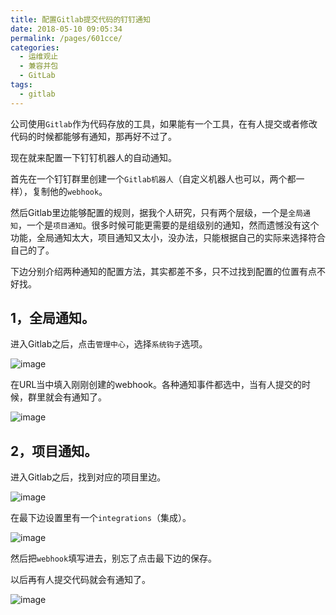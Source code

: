 ```yaml
---
title: 配置Gitlab提交代码的钉钉通知
date: 2018-05-10 09:05:34
permalink: /pages/601cce/
categories:
  - 运维观止
  - 兼容并包
  - GitLab
tags:
  - gitlab
---
```


公司使用`Gitlab`作为代码存放的工具，如果能有一个工具，在有人提交或者修改代码的时候都能够有通知，那再好不过了。

现在就来配置一下钉钉机器人的自动通知。

首先在一个钉钉群里创建一个`Gitlab机器人`（自定义机器人也可以，两个都一样），复制他的`webhook`。

然后Gitlab里边能够配置的规则，据我个人研究，只有两个层级，一个是`全局通知`，一个是`项目通知`。很多时候可能更需要的是组级别的通知，然而遗憾没有这个功能，全局通知太大，项目通知又太小，没办法，只能根据自己的实际来选择符合自己的了。

下边分别介绍两种通知的配置方法，其实都差不多，只不过找到配置的位置有点不好找。

## 1，全局通知。

进入Gitlab之后，点击`管理中心`，选择`系统钩子`选项。

![image](https://tva1.sinaimg.cn/large/008k1Yt0ly1gryv8a7gqgj30ko0arn2p.jpg)

在URL当中填入刚刚创建的webhook。各种通知事件都选中，当有人提交的时候，群里就会有通知了。

![image](https://tvax1.sinaimg.cn/large/008k1Yt0ly1gryv8evne5j30uq0mqn9s.jpg)

## 2，项目通知。

进入Gitlab之后，找到对应的项目里边。

![image](https://tva1.sinaimg.cn/large/008k1Yt0ly1gryv8kuqxtj60ec0fwgmm02.jpg)

在最下边设置里有一个`integrations`（集成）。

![image](https://tva3.sinaimg.cn/large/008k1Yt0ly1gryv8q01hmj30wd09amy0.jpg)

然后把`webhook`填写进去，别忘了点击最下边的保存。

以后再有人提交代码就会有通知了。

![image](https://tva2.sinaimg.cn/large/008k1Yt0ly1gryv8vzklpj30gz08ddgw.jpg)
